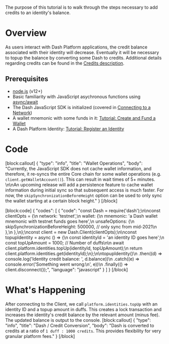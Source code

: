 The purpose of this tutorial is to walk through the steps necessary to add credits to an identity's balance.

# Overview

As users interact with Dash Platform applications, the credit balance associated with their identity will decrease. Eventually it will be necessary to topup the balance by converting some Dash to credits.  Additional details regarding credits can be found in the [Credits description](explanation-identity#credits).

## Prerequisites
- [node.js](https://nodejs.org/en/) (v12+)
- Basic familiarity with JavaScript asychronous functions using [async/await](https://developer.mozilla.org/en-US/docs/Learn/JavaScript/Asynchronous/Async_await)
- The Dash JavaScript SDK is initialized (covered in [Connecting to a Network](tutorial-connecting-to-testnet))
- A wallet mnemonic with some funds in it: [Tutorial: Create and Fund a Wallet](tutorial-create-and-fund-a-wallet)
- A Dash Platform Identity: [Tutorial: Register an Identity](tutorial-register-an-identity) 

# Code
[block:callout]
{
  "type": "info",
  "title": "Wallet Operations",
  "body": "Currently, the JavaScript SDK does not cache wallet information, and therefore, it re-syncs the entire Core chain for some wallet operations (e.g. `client.getWalletAccount()`). This can result in wait times of  5+ minutes. \n\nAn upcoming release will add a persistence feature to cache wallet information during initial sync so that subsequent access is much faster. For now, the `skipSynchronizationBeforeHeight` option can be used to only sync the wallet starting at a certain block height."
}
[/block]

[block:code]
{
  "codes": [
    {
      "code": "const Dash = require('dash');\n\nconst clientOpts = {\n  network: 'testnet',\n  wallet: {\n    mnemonic: 'a Dash wallet mnemonic with testnet funds goes here',\n    unsafeOptions: {\n      skipSynchronizationBeforeHeight: 500000, // only sync from mid-2021\n    },\n  },\n};\nconst client = new Dash.Client(clientOpts);\n\nconst topupIdentity = async () => {\n  const identityId = 'an identity ID goes here';\n  const topUpAmount = 1000; // Number of duffs\n\n  await client.platform.identities.topUp(identityId, topUpAmount);\n  return client.platform.identities.get(identityId);\n};\n\ntopupIdentity()\n  .then((d) => console.log('Identity credit balance: ', d.balance))\n  .catch((e) => console.error('Something went wrong:\\n', e))\n  .finally(() => client.disconnect());",
      "language": "javascript"
    }
  ]
}
[/block]

# What's Happening

After connecting to the Client, we call `platform.identities.topUp` with an identity ID and a topup amount in duffs. This creates a lock transaction and increases the identity's credit balance by the relevant amount (minus fee). The updated balance is output to the console.
[block:callout]
{
  "type": "info",
  "title": "Dash / Credit Conversion",
  "body": "Dash is converted to credits at a ratio of `1 duff : 1000 credits`. This provides flexibility for very granular platform fees."
}
[/block]